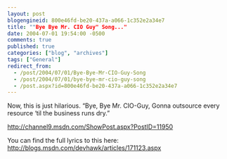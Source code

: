 ```yaml
---
layout: post
blogengineid: 800e46fd-be20-437a-a066-1c352e2a34e7
title: ""Bye Bye Mr. CIO Guy" Song..."
date: 2004-07-01 19:54:00 -0500
comments: true
published: true
categories: ["blog", "archives"]
tags: ["General"]
redirect_from: 
  - /post/2004/07/01/Bye-Bye-Mr-CIO-Guy-Song
  - /post/2004/07/01/bye-bye-mr-cio-guy-song
  - /post.aspx?id=800e46fd-be20-437a-a066-1c352e2a34e7
---
```

<!-- more -->
<P>Now, this is just hilarious. &#8220;Bye, Bye Mr. CIO-Guy, Gonna outsource every resource &#8216;til the business runs dry.&#8221;</P>
<P><A href="http://channel9.msdn.com/ShowPost.aspx?PostID=11950">http://channel9.msdn.com/ShowPost.aspx?PostID=11950</A></P>
<P>You can find the full lyrics to this here: <A href="http://blogs.msdn.com/devhawk/articles/171123.aspx">http://blogs.msdn.com/devhawk/articles/171123.aspx</A></P>
